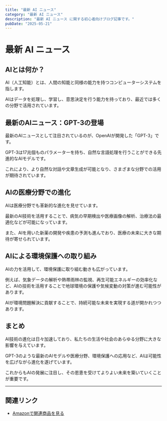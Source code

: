```yaml
---
title: "最新 AI ニュース"
category: "最新 AI ニュース"
description: "最新 AI ニュース に関する初心者向けブログ記事です。"
pubDate: "2025-05-21"
---
```


# 最新 AI ニュース

## AIとは何か？
AI（人工知能）とは、人間の知能と同様の能力を持つコンピューターシステムを指します。

AIはデータを処理し、学習し、意思決定を行う能力を持っており、最近では多くの分野で活用されています。



## 最新のAIニュース：GPT-3の登場
最新のAIニュースとして注目されているのが、OpenAIが開発した「GPT-3」です。

GPT-3は17兆個ものパラメーターを持ち、自然な言語処理を行うことができる先進的なAIモデルです。

これにより、より自然な対話や文章生成が可能となり、さまざまな分野での活用が期待されています。



## AIの医療分野での進化
AIは医療分野でも革新的な進化を見せています。

最新のAI技術を活用することで、病気の早期検出や医療画像の解析、治療法の最適化などが可能になっています。

また、AIを用いた新薬の開発や疾患の予測も進んでおり、医療の未来に大きな期待が寄せられています。



## AIによる環境保護への取り組み
AIの力を活用して、環境保護に取り組む動きも広がっています。

例えば、気象データの解析や熱帯雨林の監視、再生可能エネルギーの効率化など、AIの技術を活用することで地球環境の保護や気候変動の対策が進む可能性があります。

AIが環境問題解決に貢献することで、持続可能な未来を実現する道が開かれつつあります。



## まとめ
AI技術の進化は日々加速しており、私たちの生活や社会のあらゆる分野に大きな影響を与えています。

GPT-3のような最新のAIモデルや医療分野、環境保護への応用など、AIは可能性を広げながら進化を遂げています。

これからもAIの発展に注目し、その恩恵を受けてよりよい未来を築いていくことが重要です。



---

## 関連リンク

- [Amazonで関連商品を見る](https://www.amazon.co.jp/s?k=%E6%9C%80%E6%96%B0+AI+%E3%83%8B%E3%83%A5%E3%83%BC%E3%82%B9&tag=autowritehubai-22)
